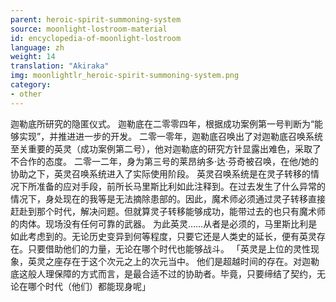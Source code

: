 ```yaml
---
parent: heroic-spirit-summoning-system
source: moonlight-lostroom-material
id: encyclopedia-of-moonlight-lostroom
language: zh
weight: 14
translation: "Akiraka"
img: moonlightlr_heroic-spirit-summoning-system.png
category:
- other
---
```


迦勒底所研究的隐匿仪式。
迦勒底在二零零四年，根据成功案例第一号判断为“能够实现”，并推进进一步的开发。
二零一零年，迦勒底召唤出了对迦勒底召唤系统至关重要的英灵（成功案例第二号），他对迦勒底的研究方针显露出难色，采取了不合作的态度。
二零一二年，身为第三号的莱昂纳多·达·芬奇被召唤，在他/她的协助之下，英灵召唤系统进入了实际使用阶段。
英灵召唤系统是在灵子转移的情况下所准备的应对手段，前所长马里斯比利如此注释到。在过去发生了什么异常的情况下，身处现在的我等是无法摘除患部的。因此，魔术师必须通过灵子转移直接赶赴到那个时代，解决问题。但就算灵子转移能够成功，能带过去的也只有魔术师的肉体。现场没有任何可靠的武器。
为此英灵……从者是必须的，马里斯比利是如此考虑到的。无论历史变异到何等程度，只要它还是人类史的延长，便有英灵存在。只要借助他们的力量，无论在哪个时代也能够战斗。
「英灵是上位的灵性现象，英灵之座存在于这个次元之上的次元当中。
他们是超越时间的存在。对迦勒底这般人理保障的方式而言，是最合适不过的协助者。毕竟，只要缔结了契约，无论在哪个时代（他们）都能现身呢」
